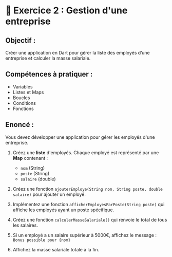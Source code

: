# 🏢 Exercice 2 : Gestion d'une entreprise

## Objectif :
Créer une application en Dart pour gérer la liste des employés d’une entreprise et calculer la masse salariale.

## Compétences à pratiquer :
- Variables
- Listes et Maps
- Boucles
- Conditions
- Fonctions

## Enoncé :

Vous devez développer une application pour gérer les employés d'une entreprise.

1. Créez une **liste** d'employés. Chaque employé est représenté par une **Map** contenant :
   - `nom` (String)
   - `poste` (String)
   - `salaire` (double)

2. Créez une fonction `ajouterEmploye(String nom, String poste, double salaire)` pour ajouter un employé.

3. Implémentez une fonction `afficherEmployesParPoste(String poste)` qui affiche les employés ayant un poste spécifique.

4. Créez une fonction `calculerMasseSalariale()` qui renvoie le total de tous les salaires.

5. Si un employé a un salaire supérieur à 5000€, affichez le message :  
   `Bonus possible pour {nom}`

6. Affichez la masse salariale totale à la fin.
